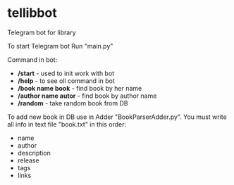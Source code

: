 # tellibbot
Telegram bot for library 

To start Telegram bot Run "main.py"

Command in bot:
  - **/start** - used to init work with bot
  - **/help** - to see oll command in bot
  - **/book name book** - find book by her name 
  - **/author name autor** - find book by author name 
  - **/random** - take random book from DB
  
To add new book in DB use in Adder "BookParserAdder.py". You must write all info in text file "book.txt" in this order:
  - name 
  - author
  - description
  - release
  - tags
  - links
  
  
  
